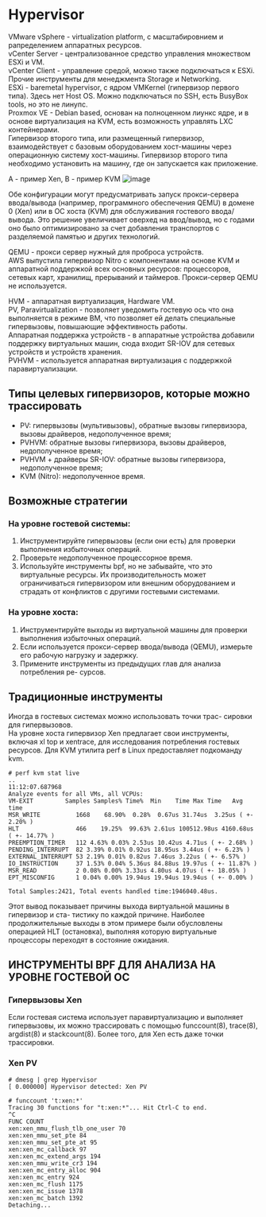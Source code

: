# Hypervisor
VMware vSphere - virtualization platform, с масштабировнием и рапределением аппаратных ресурсов. <br>
vCenter Server - централизованное средство управления множеством ESXi и VM. <br>
vCenter Client - управление средой, можно также подключаться к ESXi. <br>
Прочие инструменты для менеджмента Storage и Networking. <br>
ESXi - baremetal hypervisor, с ядром VMKernel (гипервизор первого типа). Здесь нет Host OS. Можно подключаться по SSH, есть BusyBox tools, но это не линупс. <br>
Proxmox VE - Debian based, основан на полноценном лиункс ядре, и в основе виртуализация на KVM, есть возможность управлять LXC контейнерами. <br>
Гипервизор второго типа, или размещенный гипервизор, взаимодействует с базовым оборудованием хост-машины через операционную систему хост-машины. Гипервизор второго типа необходимо установить на машину, где он запускается как приложение.

А - пример Xen, B - пример KVM
![image](https://github.com/user-attachments/assets/21f01258-b3fd-499e-8935-47cf78b41482)

Обе конфигурации могут предусматривать запуск прокси-сервера ввода/вывода
(например, программного обеспечения QEMU) в домене 0 (Xen) или в ОС хоста
(KVM) для обслуживания гостевого ввода/вывода. Это решение увеличивает
оверхед на ввод/вывод, но с годами оно было оптимизировано за счет добавления
транспортов с разделяемой памятью и других технологий.

QEMU - прокси сервер нужный для проброса устройств. <br>
AWS выпустила гипервизор Nitro с компонентами на основе KVM
и аппаратной поддержкой всех основных ресурсов: процессоров, сетевых карт,
хранилищ, прерываний и таймеров. Прокси-сервер QEMU не используется.

HVM - аппаратная виртуализация, Hardware VM. <br>
PV, Paravirtualization - позволяет уведомить гостевую ось что она выполняется в режиме ВМ, что позволяет ей делать специальные гипервызовы, повышающие эффективность работы. <br>
Аппаратная поддержка устройств - в аппаратные устройства добавили поддержку виртуальных машин, сюда входит SR-IOV для сетевых устройств и устройств хранения. <br>
PVHVM - используется аппаратная виртуализация с поддержкой паравиртуализации.

## Типы целевых гипервизоров, которые можно трассировать
 - PV: гипервызовы (мультивызовы), обратные вызовы гипервизора, вызовы
драйверов, недополученное время;
 - PVHVM: обратные вызовы гипервизора, вызовы драйверов, недополученное
время;
 - PVHVM + драйверы SR-IOV: обратные вызовы гипервизора, недополученное
время;
 - KVM (Nitro): недополученное время.
## Возможные стратегии
### На уровне гостевой системы:

1. Инструментируйте гипервызовы (если они есть) для проверки выполнения
избыточных операций.
2. Проверьте недополученное процессорное время.
3. Используйте инструменты bpf, но не забывайте, что это виртуальные ресурсы. Их производительность
может ограничиваться гипервизором или внешним оборудованием и страдать
от конфликтов с другими гостевыми системами.

### На уровне хоста:

1. Инструментируйте выходы из виртуальной машины для проверки выполнения
избыточных операций.
2. Если используется прокси-сервер ввода/вывода (QEMU), измерьте его рабочую
нагрузку и задержку.
3. Примените инструменты из предыдущих глав для анализа потребления ре-
сурсов.

## Традиционные инструменты
Иногда в гостевых системах можно использовать точки трас-
сировки для гипервызовов. <br>
На уровне хоста гипервизор Xen предлагает свои инструменты, включая xl top
и xentrace, для исследования потребления гостевых ресурсов. Для KVM утилита
perf в Linux предоставляет подкоманду kvm.
```
# perf kvm stat live
..
11:12:07.687968
Analyze events for all VMs, all VCPUs:
VM-EXIT         Samples Samples% Time%  Min    Time Max Time   Avg time
MSR_WRITE          1668    68.90%  0.28%  0.67us 31.74us  3.25us ( +- 2.20% )
HLT                466    19.25%  99.63% 2.61us 100512.98us 4160.68us ( +- 14.77% )
PREEMPTION_TIMER   112 4.63% 0.03% 2.53us 10.42us 4.71us ( +- 2.68% )
PENDING_INTERRUPT  82 3.39% 0.01% 0.92us 18.95us 3.44us ( +- 6.23% )
EXTERNAL_INTERRUPT 53 2.19% 0.01% 0.82us 7.46us 3.22us ( +- 6.57% )
IO_INSTRUCTION     37 1.53% 0.04% 5.36us 84.88us 19.97us ( +- 11.87% )
MSR_READ           2 0.08% 0.00% 3.33us 4.80us 4.07us ( +- 18.05% )
EPT_MISCONFIG      1 0.04% 0.00% 19.94us 19.94us 19.94us ( +- 0.00% )

Total Samples:2421, Total events handled time:1946040.48us.
```
Этот вывод показывает причины выхода виртуальной машины в гипервизор и ста-
тистику по каждой причине. Наиболее продолжительные выходы в этом примере
были обусловлены операцией HLT (остановка), выполняя которую виртуальные
процессоры переходят в состояние ожидания.

## ИНСТРУМЕНТЫ BPF ДЛЯ АНАЛИЗА НА УРОВНЕ ГОСТЕВОЙ ОС
### Гипервызовы Xen
Если гостевая система использует паравиртуализацию и выполняет гипервызовы,
их можно трассировать с помощью funccount(8), trace(8), argdist(8) и stackcount(8).
Более того, для Xen есть даже точки трассировки.
### Xen PV
```
# dmesg | grep Hypervisor
[ 0.000000] Hypervisor detected: Xen PV
```
```
# funccount 't:xen:*'
Tracing 30 functions for "t:xen:*"... Hit Ctrl-C to end.
^C
FUNC COUNT
xen:xen_mmu_flush_tlb_one_user 70
xen:xen_mmu_set_pte 84
xen:xen_mmu_set_pte_at 95
xen:xen_mc_callback 97
xen:xen_mc_extend_args 194
xen:xen_mmu_write_cr3 194
xen:xen_mc_entry_alloc 904
xen:xen_mc_entry 924
xen:xen_mc_flush 1175
xen:xen_mc_issue 1378
xen:xen_mc_batch 1392
Detaching...
```
